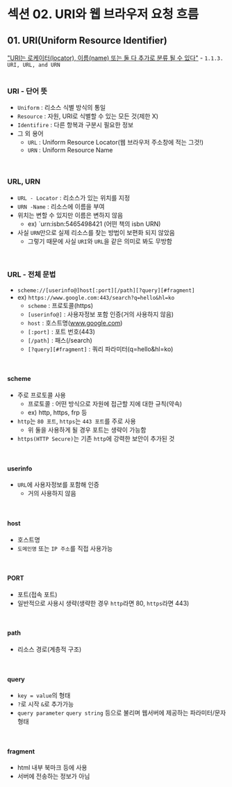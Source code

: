 # 섹션 02. URI와 웹 브라우저 요청 흐름
## 01. URI(Uniform Resource Identifier)
["URI는 로케이터(locator), 이름(name) 또는 둘 다 추가로 분류 될 수 있다"](https://www.ietf.org/rfc/rfc3986.txt) - `1.1.3. URI, URL, and URN`  
<br/>

### URI - 단어 뜻
- `Uniform` : 리소스 식별 방식의 통일
- `Resource` : 자원, URI로 식별할 수 있는 모든 것(제한 X)
- `Identifire` : 다른 항복과 구분시 필요한 정보
- 그 외 용어
	- `URL` : Uniform Resource Locator(웹 브라우저 주소창에 적는 그것!)
	- `URN` : Uniform Resource Name  
<br/>

### URL, URN
- `URL - Locator` : 리소스가 있는 위치를 지정
- `URN -Name` : 리소스에 이름을 부여
- 위치는 변할 수 있지만 이름은 변하지 않음
	- ex) `urn:isbn:5465498421 (어떤 책의 isbn URN)
- 사실 `URN`만으로 실제 리소스를 찾는 방법이 보편화 되지 않았음
	- 그렇기 때문에 사실 `URI`와 `URL`을 같은 의미로 봐도 무방함  
<br/>

### URL - 전체 문법
- `scheme://[userinfo@]host[:port][/path][?query][#fragment]`
- ex) `https://www.google.com:443/search?q=hello&hl=ko`
	- `scheme` : 프로토콜(https)
	- `[userinfo@]` : 사용자정보 포함 인증(거의 사용하지 않음)
	- `host` : 호스트명(www.google.com)
	- `[:port]` : 포트 번호(443)
	- `[/path]` : 패스(/search)
	- `[?query][#fragment]` : 쿼리 파라미터(q=hello&hl=ko)  
<br/>

#### scheme
- 주로 프로토콜 사용
	- 프로토콜 : 어떤 방식으로 자원에 접근할 지에 대한 규칙(약속)
	- ex) http, https, frp 등
- `http`는 `80 포트`, `https`는 `443 포트`를 주로 사용
	-  위 둘을 사용하게 될 경우 포트는 생략이 가능함
- `https(HTTP Secure)`는 기존 `http`에 강력한 보안이 추가된 것  
<br/>

#### userinfo
- `URL`에 사용자정보를 포함해 인증
	- 거의 사용하지 않음  
<br/>

#### host
- 호스트명
- `도메인명` 또는 `IP 주소`를 직접 사용가능  
<br/>

#### PORT
- 포트(접속 포트)
- 일반적으로 사용시 생략(생략한 경우 `http`라면 80, `https`라면 443)  
<br/>

#### path
- 리소스 경로(계층적 구조)  
<br/>

#### query
- `key = value`의 형태
- `?`로 시작 `&`로 추가가능
- `query parameter` `query string` 등으로 불리며 웹서버에 제공하는 파라미터/문자 형태  
<br/>

#### fragment
- html 내부 북마크 등에 사용
- 서버에 전송하는 정보가 아님